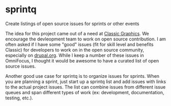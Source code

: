 sprintq
=======

Create listings of open source issues for sprints or other events

The idea for this project came out of a need at [Classic Graphics](https://knowclassic.com). We encourage the devleopment team to work on open source contribution. I am often asked if I have some "good" issues (fit for skill level and benefits Classic) for developers to work on in the open source community, especially on [drupal.org](https://drupal.org). While I keep a number of these issues in OmniFocus, I thought it would be awesome to have a curated list of open source issues.

Another good use case for sprintq is to organize issues for sprints. When you are planning a sprint, just start up a sprintq list and add issues with links to the actual project issues. The list can combine issues from different issue queues and span different types of work (ex: development, documentation, testing, etc.).
